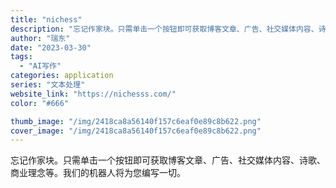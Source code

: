 ```yaml
---
title: "nichess"
description: "忘记作家块。只需单击一个按钮即可获取博客文章、广告、社交媒体内容、诗歌、商业理念等。我们的机器人将为您编写一切。"
author: "瑞东"
date: "2023-03-30"
tags:
  - "AI写作"
categories: application
series: "文本处理"
website_link: "https://nichesss.com/"
color: "#666"

thumb_image: "/img/2418ca8a56140f157c6eaf0e89c8b622.png"
cover_image: "/img/2418ca8a56140f157c6eaf0e89c8b622.png"
---
```


忘记作家块。只需单击一个按钮即可获取博客文章、广告、社交媒体内容、诗歌、商业理念等。我们的机器人将为您编写一切。